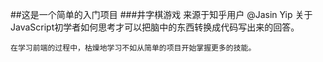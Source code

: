 ##这是一个简单的入门项目
###井字棋游戏
	来源于知乎用户 @Jasin Yip 关于JavaScript初学者如何思考才可以把脑中的东西转换成代码写出来的回答。

	在学习前端的过程中，枯燥地学习不如从简单的项目开始掌握更多的技能。